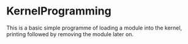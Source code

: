 # KernelProgramming
This is a basic simple programme of loading a module into the kernel, printing followed by removing the module later on.
